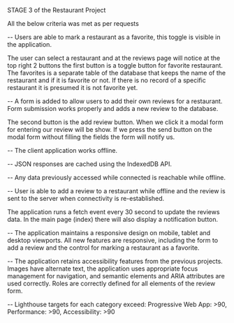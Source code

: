 STAGE 3 of the Restaurant Project

All the below criteria was met as per requests

-- Users are able to mark a restaurant as a favorite, this toggle is visible in the application.

The user can select a restaurant and at the reviews page will notice at the top right 2 buttons the first button is a toggle button for favorite restaurant. The favorites is a separate table of the database that keeps the name of the restaurant and if it is favorite or not. If there is no record of a specific restaurant it is presumed it is not favorite yet.

-- A form is added to allow users to add their own reviews for a restaurant. Form submission works properly and adds a new review to the database.

The second button is the add review button. When we click it a modal form for entering our review will be show. If we press the send button on the modal form without filling the fields the form will notify us.

-- The client application works offline.

-- JSON responses are cached using the IndexedDB API.

-- Any data previously accessed while connected is reachable while offline.

-- User is able to add a review to a restaurant while offline and the review is sent to the server when connectivity is re-established.

The application runs a fetch event every 30 second to update the reviews data. In the main page (index) there will also display a notification button.

-- The application maintains a responsive design on mobile, tablet and desktop viewports. All new features are responsive, including the form to add a review and the control for marking a restaurant as a favorite.

-- The application retains accessibility features from the previous projects. Images have alternate text, the application uses appropriate focus management for navigation, and semantic elements and ARIA attributes are used correctly. Roles are correctly defined for all elements of the review form.

-- Lighthouse targets for each category exceed: Progressive Web App: >90, Performance: >90, Accessibility: >90